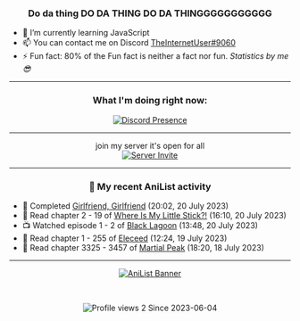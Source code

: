 <div align="center">

### Do da thing DO DA THING DO DA THINGGGGGGGGGGG
</div>

- 🌱 I’m currently learning JavaScript
- 📫 You can contact me on Discord [TheInternetUser#9060](https://discord.com/users/534117072796385300)
- ⚡ Fun fact: 80% of the Fun fact is neither a fact nor fun. _Statistics by me 😎_
<hr>

<div align="center">

### What I'm doing right now:
[![Discord Presence](https://lanyard.cnrad.dev/api/534117072796385300)](https://discord.com/users/534117072796385300)
<hr>

join my server it's open for all <br>
[![Server Invite](https://invidget.switchblade.xyz/bfYgVHxrSs)](https://discord.gg/bfYgVHxrSs)

<hr>
  
### 🌸 My recent AniList activity

</div>

<!-- ANILIST_ACTIVITY:start -->

-   📖 Completed [Girlfriend, Girlfriend](https://anilist.co/manga/116266) (20:02, 20 July 2023)
-   📖 Read chapter 2 - 19 of [Where Is My Little Stick?!](https://anilist.co/manga/157094) (16:10, 20 July 2023)
-   📺 Watched episode 1 - 2 of [Black Lagoon](https://anilist.co/anime/889) (13:48, 20 July 2023)
-   📖 Read chapter 1 - 255 of [Eleceed](https://anilist.co/manga/106929) (12:24, 19 July 2023)
-   📖 Read chapter 3325 - 3457 of [Martial Peak](https://anilist.co/manga/104494) (18:20, 18 July 2023)

<!-- ANILIST_ACTIVITY:end -->
<hr>

<div align="center">

[![AniList Banner](https://img.anili.st/User/929966)](https://anilist.co/user/TheInternetUser)

<!-- ![Profile views](https://gpvc.arturio.dev/TheInternetUse7) Since 2023-01-09 -->
<br>

![Profile views 2](https://eng8ov7sekpf7ov.m.pipedream.net) Since 2023-06-04

</div>
